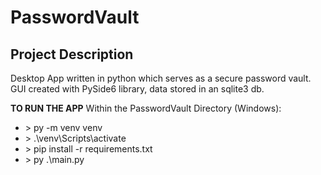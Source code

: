 # PasswordVault

## Project Description 
Desktop App written in python which serves as a secure password vault. GUI created with PySide6 library, data stored in an sqlite3 db.


**TO RUN THE APP**
Within the PasswordVault Directory (Windows):
* \> py -m venv venv
* \> .\venv\Scripts\activate
* \> pip install -r requirements.txt
* \> py .\main.py
